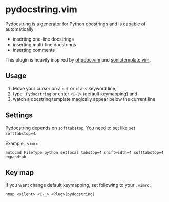 pydocstring.vim
===============

Pydocstring is a generator for Python docstrings and is capable of automatically

 * inserting one-line docstrings
 * inserting multi-line docstrings
 * inserting comments

This plugin is heavily inspired by [phpdoc.vim](http://www.vim.org/scripts/script.php?script_id=1355) and [sonictemplate.vim](https://github.com/mattn/sonictemplate-vim).

Usage
-----

  1. Move your cursor on a `def` or `class` keyword line,
  1. type `:Pydocstring` or enter `<C-l>` (default keymapping) and
  1. watch a docstring template magically appear below the current line

Settings
--------
Pydocstring depends on `softtabstop`.
You need to set like `set softtabstop=4`.

Example `.vimrc`

```viml
autocmd FileType python setlocal tabstop=4 shiftwidth=4 softtabstop=4 expandtab
```

Key map
-------

If you want change default keymapping, set following to your `.vimrc`.

```viml
nmap <silent> <C-_> <Plug>(pydocstring)
```
